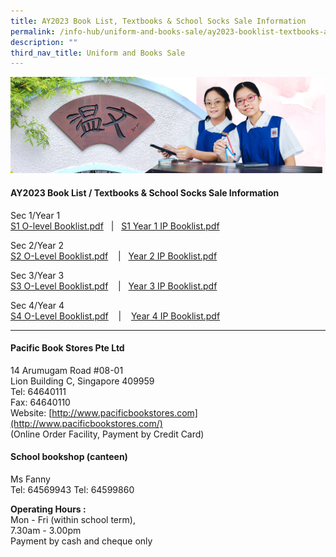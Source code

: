 ```yaml
---
title: AY2023 Book List, Textbooks & School Socks Sale Information
permalink: /info-hub/uniform-and-books-sale/ay2023-booklist-textbooks-and-school-socks-sale-information/
description: ""
third_nav_title: Uniform and Books Sale
---
```


![](/images/01%20Banner%20Photos/06%20subpage%20infohub.jpg)


#### **AY2023 Book List / Textbooks & School Socks Sale Information**

Sec 1/Year 1  
[S1 O-level Booklist.pdf](/files/06%20Infohub/Sec%201%20O-Level%20booklist.pdf)   |   [S1 Year 1 IP Booklist.pdf](/files/06%20Infohub/Year%201%20IP%20booklist.pdf)
  
Sec 2/Year 2  
[S2 O-Level Booklist.pdf](/files/06%20Infohub/Sec%202%20O-Level%20booklist.pdf)    |   [Year 2 IP Booklist.pdf](/files/06%20Infohub/Year%202%20IP%20booklist.pdf)
  
Sec 3/Year 3  
[S3 O-Level Booklist.pdf](/files/06%20Infohub/Sec%203%20O-Level%20booklist.pdf)    |   [Year 3 IP Booklist.pdf](/files/06%20Infohub/Year%203%20IP%20booklist.pdf)

  
Sec 4/Year 4  
[S4 O-Level Booklist.pdf](/files/06%20Infohub/Sec%204%20O-Level%20booklist.pdf)    |    [Year 4 IP Booklist.pdf](/files/06%20Infohub/Year%204%20IP%20booklist.pdf)
  

---

#### **Pacific Book Stores Pte Ltd**

14 Arumugam Road #08-01<br>
Lion Building C, Singapore 409959<br>
Tel: 64640111<br>
Fax: 64640110<br>
Website: [http://www.pacificbookstores.com](http://www.pacificbookstores.com/)<br>
(Online Order Facility, Payment by Credit Card)

#### **School bookshop (canteen)**

Ms Fanny<br>
Tel: 64569943 Tel: 64599860


<b>Operating Hours :</b><br>
Mon - Fri (within school term),<br>
7.30am - 3.00pm<br>Payment by cash and cheque only